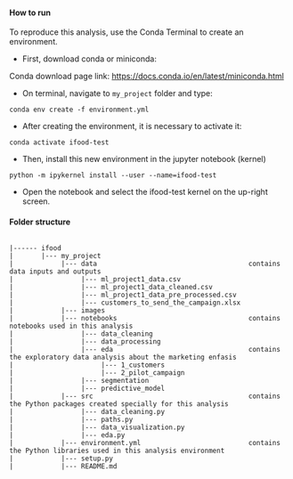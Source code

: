 #### How to run

To reproduce this analysis, use the Conda Terminal to create an environment.

- First, download conda or miniconda: 

Conda download page link: https://docs.conda.io/en/latest/miniconda.html

- On terminal, navigate to `my_project` folder and type:

```
conda env create -f environment.yml
```

- After creating the environment, it is necessary to activate it:

```
conda activate ifood-test
```

- Then, install this new environment in the jupyter notebook (kernel)

```
python -m ipykernel install --user --name=ifood-test
```

- Open the notebook and select the ifood-test kernel on the up-right screen.


#### Folder structure
```

|------ ifood
|       |--- my_project                                     
|            |--- data                                      contains data inputs and outputs
|                 |--- ml_project1_data.csv
|                 |--- ml_project1_data_cleaned.csv
|                 |--- ml_project1_data_pre_processed.csv
|                 |--- customers_to_send_the_campaign.xlsx
|            |--- images
|            |--- notebooks                                 contains notebooks used in this analysis
|                 |--- data_cleaning
|                 |--- data_processing
|                 |--- eda                                  contains the exploratory data analysis about the marketing enfasis
|                      |--- 1_customers
|                      |--- 2_pilot_campaign
|                 |--- segmentation
|                 |--- predictive_model
|            |--- src                                       contains the Python packages created specially for this analysis
|                 |--- data_cleaning.py
|                 |--- paths.py
|                 |--- data_visualization.py
|                 |--- eda.py
|            |--- environment.yml                           contains the Python libraries used in this analysis environment
|            |--- setup.py
|            |--- README.md

```

